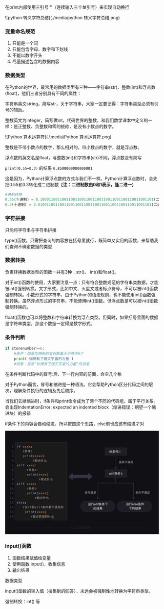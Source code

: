 





在print内部使用三引号'''（连续输入三个单引号）来实现自动换行

![python 转义字符总结](./media/python 转义字符总结.png)

### 变量命名规范

1. 只能是一个词
2. 只能包含字母、数字和下划线
3. 不能以数字开头
4. 尽量描述包含的数据内容

### 数据类型

在Python的世界，最常用的数据类型有三种——字符串(str)、整数(int)和浮点数(float)，他们三者分别具有不同的属性：

字符串英文string，简写str，关于字符串，大家一定要记得：字符串类型必须有引号的辅助。

整数英文为integer，简写做int。代码世界的整数，和我们数学课本中定义的一样：是正整数、负整数和零的统称，是没有小数点的数字。

![Python 算术运算符](.\media\Python 算术运算符.png)

整数是不带小数点的数字，那么相对的，带小数点的数字，就是浮点数。

浮点数的英文名是float，与整数(int)和字符串(str)不同，浮点数没有简写

`print(0.55+0.3)` 的结果 `0.8500000000000001` 

这是因为，Python计算浮点数的方式与我们不一样。Python计算浮点数时，会先把0.55和0.3转化成二进制数【**注：二进制数由0和1表示，逢二进一**】

```python
#进制转换
0.55(十进制) = 0.1000110011001100110011001100110011001100110011001101(二进制)
0.3(十进制) = 0.0100110011001100110011001100110011001100110011001101(二进制)
```

### 字符拼接

只能将字符串与字符串拼接

type()函数，只需把查询的内容放在括号里就行，既简单又实用的函数，来帮助我们查询不确定数据的类型

### 数据转换

负责转换数据类型的函数一共有3种：str()、 int()和float()。

对于int()函数的使用，大家要注意一点：只有符合整数规范的字符串类数据，才能被int()强制转换。文字形式，比如中文、火星文或者标点符号，不可以被int()函数强制转换。小数形式的字符串，由于Python的语法规则，也不能使用int()函数强制转换。虽然浮点形式的字符串，不能使用int()函数。但浮点数是可以被int()函数强制转换的。

float()函数也可以将整数和字符串转换为浮点类型。但同时，如果括号里面的数据是字符串类型，那这个数据一定得是数字形式。

### 条件判断

```python
if stonenumber>=6:
    #条件：如果你拥有的宝石数量大于等于6个
    print('你拥有了毁灭宇宙的力量')
    #结果：显示‘你拥有了毁灭宇宙的力量’的结果
```

在条件判断代码中的冒号:后、下一行内容的前面，会空几个格

对于Python而言，冒号和缩进是一种语法。它会帮助Python区分代码之间的层次，理解条件执行的逻辑及先后顺序。

当我们去掉缩进时，if条件和print命令成为了两个不同的代码组，属于平行关系。会出现IndentationError: expected an indented block（缩进错误：期望一个缩进块）的报错

if条件下的内容会自动缩进，所以按照这个思路，else前也应该有缩进才对

![if-elif-else](.\media\if-elif-else.png)

### input()函数

1. 函数结果赋值给变量
2. 使用函数 input()，收集信息
3. 输出结果

数据类型

input()函数的输入值（搜集到的回答），永远会被强制性地转换为字符串类型。

强制转换：int() 等

